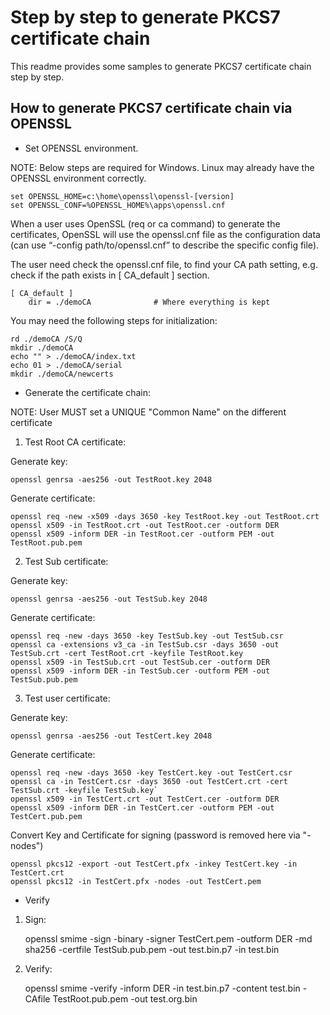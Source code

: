 # Step by step to generate PKCS7 certificate chain

This readme provides some samples to generate PKCS7 certificate chain step by step.

## How to generate PKCS7 certificate chain via OPENSSL
* Set OPENSSL environment.

NOTE: Below steps are required for Windows. Linux may already have the OPENSSL environment correctly.
 
    set OPENSSL_HOME=c:\home\openssl\openssl-[version]
    set OPENSSL_CONF=%OPENSSL_HOME%\apps\openssl.cnf

When a user uses OpenSSL (req or ca command) to generate the certificates, OpenSSL will use the openssl.cnf file as the configuration data (can use “-config path/to/openssl.cnf” to describe the specific config file).

The user need check the openssl.cnf file, to find your CA path setting, e.g. check if the path exists in [ CA_default ] section.

    [ CA_default ]
        dir = ./demoCA              # Where everything is kept

You may need the following steps for initialization:

    rd ./demoCA /S/Q
    mkdir ./demoCA
    echo "" > ./demoCA/index.txt
    echo 01 > ./demoCA/serial
    mkdir ./demoCA/newcerts

* Generate the certificate chain:

NOTE: User MUST set a UNIQUE "Common Name" on the different certificate

1) Test Root CA certificate:

Generate key:

    openssl genrsa -aes256 -out TestRoot.key 2048

Generate certificate:

    openssl req -new -x509 -days 3650 -key TestRoot.key -out TestRoot.crt
    openssl x509 -in TestRoot.crt -out TestRoot.cer -outform DER
    openssl x509 -inform DER -in TestRoot.cer -outform PEM -out TestRoot.pub.pem

2) Test Sub certificate:

Generate key:

    openssl genrsa -aes256 -out TestSub.key 2048

Generate certificate:

    openssl req -new -days 3650 -key TestSub.key -out TestSub.csr
    openssl ca -extensions v3_ca -in TestSub.csr -days 3650 -out TestSub.crt -cert TestRoot.crt -keyfile TestRoot.key
    openssl x509 -in TestSub.crt -out TestSub.cer -outform DER
    openssl x509 -inform DER -in TestSub.cer -outform PEM -out TestSub.pub.pem

3) Test user certificate:

Generate key:

    openssl genrsa -aes256 -out TestCert.key 2048

Generate certificate:

    openssl req -new -days 3650 -key TestCert.key -out TestCert.csr
    openssl ca -in TestCert.csr -days 3650 -out TestCert.crt -cert TestSub.crt -keyfile TestSub.key`
    openssl x509 -in TestCert.crt -out TestCert.cer -outform DER
    openssl x509 -inform DER -in TestCert.cer -outform PEM -out TestCert.pub.pem

Convert Key and Certificate for signing (password is removed here via "-nodes")

    openssl pkcs12 -export -out TestCert.pfx -inkey TestCert.key -in TestCert.crt
    openssl pkcs12 -in TestCert.pfx -nodes -out TestCert.pem

* Verify

1) Sign:

    openssl smime -sign -binary -signer TestCert.pem -outform DER -md sha256 -certfile TestSub.pub.pem -out test.bin.p7 -in test.bin

2) Verify:

    openssl smime -verify -inform DER -in test.bin.p7 -content test.bin -CAfile TestRoot.pub.pem -out test.org.bin

